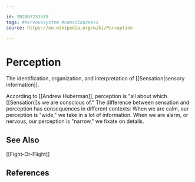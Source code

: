 ```yaml
---

id: 202007231519
tags: #nervoussystem #consciousness
source: https://en.wikipedia.org/wiki/Perception

---
```


# Perception
The identification, organization, and interpretation of [[Sensation|sensory information]].

According to [[Andrew Huberman]], perception is "all about which [[Sensation]]s we are conscious of." The difference between sensation and perception has consequences in different contexts: 
	When we are calm, our perception is "wide," we take in a lot of information.
	When we are alarm, or nervous, our perception is "narrow," we fixate on details.

## See Also
[[Fight-Or-Flight]]

## References

